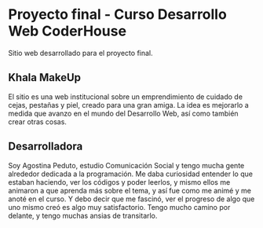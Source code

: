 # Proyecto final - Curso Desarrollo Web CoderHouse
Sitio web desarrollado para el proyecto final.

## Khala MakeUp
El sitio es una web institucional sobre un emprendimiento de cuidado de cejas, pestañas y piel, creado para una gran amiga. La idea es mejorarlo a medida que avanzo en el mundo del Desarrollo Web, así como también crear otras cosas.

## Desarrolladora
Soy Agostina Peduto, estudio Comunicación Social y tengo mucha gente alrededor dedicada a la programación. Me daba curiosidad entender lo que estaban haciendo, ver los códigos y poder leerlos, y mismo ellos me animaron a que aprenda más sobre el tema, y así fue como me animé y me anoté en el curso. 
Y debo decir que me fascinó, ver el progreso de algo que uno mismo creó es algo muy satisfactorio. Tengo mucho camino por delante, y tengo muchas ansias de transitarlo.
